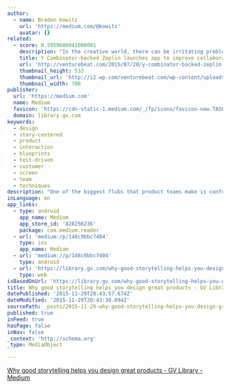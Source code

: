 ```yaml
---
author:
  - name: Braden Kowitz
    url: 'https://medium.com/@kowitz'
    avatar: {}
related:
  - score: 0.5959686041000001
    description: "In the creative world, there can be irritating problems when designers and developers need to communicate with one another. If nothing else, it's a time-consuming process and requires more work than is probably needed. Naturally, this raises the question: Shouldn't there be a way to make things simpler?"
    title: Y Combinator-backed Zeplin launches app to improve collaboration between designers and developers
    url: 'http://venturebeat.com/2015/07/20/y-combinator-backed-zeplin-launches-app-to-improve-collaboration-between-designers-and-developers/'
    thumbnail_height: 533
    thumbnail_url: 'http://i2.wp.com/venturebeat.com/wp-content/uploads/2015/07/Screen-Shot-2015-07-18-at-10.43.25-AM.png?fit=780%2C9999'
    thumbnail_width: 780
publisher:
  url: 'https://medium.com'
  name: Medium
  favicon: 'https://cdn-static-1.medium.com/_/fp/icons/favicon-new.TAS6uQ-Y7kcKgi0xjcYHXw.ico'
  domain: library.gv.com
keywords:
  - design
  - story-centered
  - product
  - interaction
  - blueprints
  - test-driven
  - customer
  - screen
  - team
  - techniques
description: "One of the biggest flubs that product teams make is confusing designs that look great with designs that actually work well. It's a simple mistake, but it can have grave consequences: If your product doesn't work well, no one will even care how it looks, after all."
inLanguage: en
app_links:
  - type: android
    app_name: Medium
    app_store_id: '828256236'
    package: com.medium.reader
  - url: 'medium:/p/148c9bbc7404'
    type: ios
    app_name: Medium
  - url: 'medium://p/148c9bbc7404'
    type: android
  - url: 'https://library.gv.com/why-good-storytelling-helps-you-design-great-products-148c9bbc7404'
    type: web
isBasedOnUrl: 'https://library.gv.com/why-good-storytelling-helps-you-design-great-products-148c9bbc7404#.stbe1kmet'
title: Why good storytelling helps you design great products - GV Library
datePublished: '2015-11-29T20:43:57.674Z'
dateModified: '2015-11-29T20:43:30.094Z'
sourcePath: _posts/2015-11-29-why-good-storytelling-helps-you-design-great-products-gv-l.md
published: true
inFeed: true
hasPage: false
inNav: false
_context: 'http://schema.org'
_type: MediaObject

---
```

[Why good storytelling helps you design great products - GV Library - Medium][0]

[0]: https://library.gv.com/why-good-storytelling-helps-you-design-great-products-148c9bbc7404?gi=7887aaeb82b8